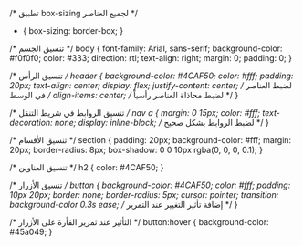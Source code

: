 /* تطبيق box-sizing لجميع العناصر */
* {
    box-sizing: border-box;
}

/* تنسيق الجسم */
body {
    font-family: Arial, sans-serif;
    background-color: #f0f0f0;
    color: #333;
    direction: rtl;
    text-align: right;
    margin: 0;
    padding: 0;
}

/* تنسيق الرأس */
header {
    background-color: #4CAF50;
    color: #fff;
    padding: 20px;
    text-align: center;
    display: flex;
    justify-content: center; /* لضبط العناصر في الوسط */
    align-items: center; /* لضبط محاذاة العناصر رأسياً */
}

/* تنسيق الروابط في شريط التنقل */
nav a {
    margin: 0 15px;
    color: #fff;
    text-decoration: none;
    display: inline-block; /* لضبط الروابط بشكل صحيح */
}

/* تنسيق الأقسام */
section {
    padding: 20px;
    background-color: #fff;
    margin: 20px;
    border-radius: 8px;
    box-shadow: 0 0 10px rgba(0, 0, 0, 0.1);
}

/* تنسيق العناوين */
h2 {
    color: #4CAF50;
}

/* تنسيق الأزرار */
button {
    background-color: #4CAF50;
    color: #fff;
    padding: 10px 20px;
    border: none;
    border-radius: 5px;
    cursor: pointer;
    transition: background-color 0.3s ease; /* إضافة تأثير التغيير عند التمرير */
}

/* التأثير عند تمرير الفأرة على الأزرار */
button:hover {
    background-color: #45a049;
}
